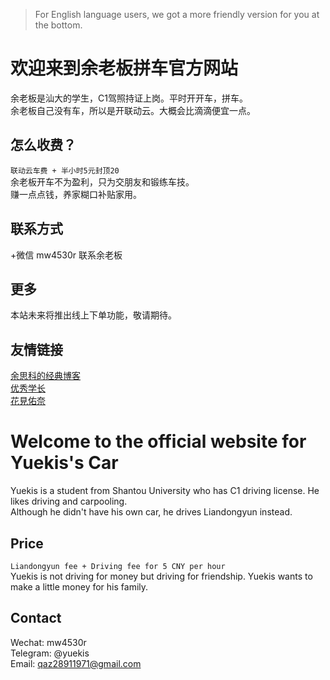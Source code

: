 > For English language users, we got a more friendly version for you at the bottom.      

# 欢迎来到余老板拼车官方网站
余老板是汕大的学生，C1驾照持证上岗。平时开开车，拼车。         
余老板自己没有车，所以是开联动云。大概会比滴滴便宜一点。
## 怎么收费？
`联动云车费 + 半小时5元封顶20`        
余老板开车不为盈利，只为交朋友和锻练车技。         
赚一点点钱，养家糊口补贴家用。
## 联系方式
+微信 mw4530r 联系余老板       
## 更多
本站未来将推出线上下单功能，敬请期待。
## 友情链接
[余思科的经典博客](https://blog.ykis.tk)      
[优秀学长](https://mak1t0.cc)        
[花見佑奈](https://yutsuki.moe)          

# Welcome to the official website for Yuekis's Car
Yuekis is a student from Shantou University who has C1 driving license. He likes driving and carpooling.       
Although he didn't have his own car, he drives Liandongyun instead.
## Price
`Liandongyun fee + Driving fee for 5 CNY per hour`            
Yuekis is not driving for money but driving for friendship. Yuekis wants to make a little money for his family.
## Contact
Wechat: mw4530r       
Telegram: @yuekis        
Email: qaz28911971@gmail.com          
